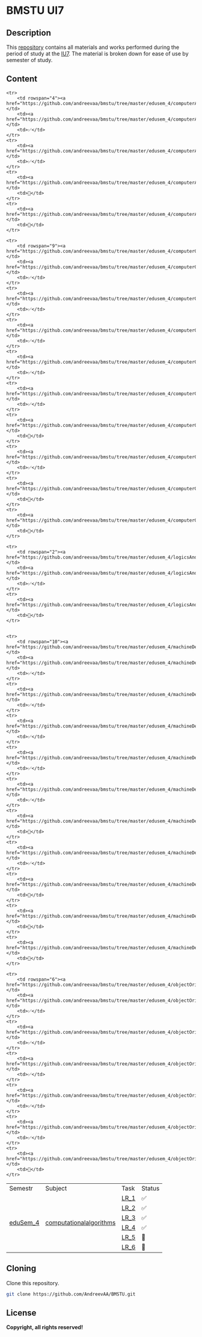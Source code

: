 # BMSTU UI7
## Description
This [repository](https://github.com/AndreevAA/BMSTU) contains all materials and works performed during the period of study at the [IU7](http://iu7.bmstu.ru/). The material is broken down for ease of use by semester of study.
## Content

<table>
    <tr>
        <td>Semestr</td>
        <td>Subject</td>
        <td>Task</td>
        <td>Status</td>
    </tr>
    <tr>
        <td rowspan="50"><a href="https://github.com/andreevaa/bmstu/tree/master/edusem_4/">eduSem_4</a></td>
        <td rowspan="6"><a href="https://github.com/andreevaa/bmstu/tree/master/edusem_4/computationalalgorithms">computationalalgorithms</a></td>
        <td><a href="https://github.com/andreevaa/bmstu/tree/master/edusem_4/computationalalgorithms/LR_1">LR_1</a></td>
        <td>✅</td>
    </tr>
    <tr>
        <td><a href="https://github.com/andreevaa/bmstu/tree/master/edusem_4/computationalalgorithms/LR_2">LR_2</a></td>
        <td>✅</td>
    </tr>
    <tr>
        <td><a href="https://github.com/andreevaa/bmstu/tree/master/edusem_4/computationalalgorithms/LR_3">LR_3</a></td>
        <td>✅</td>
    </tr>
    <tr>
        <td><a href="https://github.com/andreevaa/bmstu/tree/master/edusem_4/computationalalgorithms/LR_4">LR_4</a></td>
        <td>✅</td>
    </tr>
    <tr>
        <td><a href="https://github.com/andreevaa/bmstu/tree/master/edusem_4/computationalalgorithms/LR_5">LR_5</a></td>
        <td>🔄</td>
    </tr>
    <tr>
        <td><a href="https://github.com/andreevaa/bmstu/tree/master/edusem_4/computationalalgorithms/LR_6">LR_6</a></td>
        <td>🔄</td>
    </tr>

    <tr>
        <td rowspan="4"><a href="https://github.com/andreevaa/bmstu/tree/master/edusem_4/computerArchitecture">computerArchitecture</a></td>
        <td><a href="https://github.com/andreevaa/bmstu/tree/master/edusem_4/computerArchitecture/LR_1">LR_1</a></td>
        <td>✅</td>
    </tr>
    <tr>
        <td><a href="https://github.com/andreevaa/bmstu/tree/master/edusem_4/computerArchitecture/LR_2">LR_2</a></td>
        <td>✅</td>
    </tr>
    <tr>
        <td><a href="https://github.com/andreevaa/bmstu/tree/master/edusem_4/computerArchitecture/LR_3">LR_3</a></td>
        <td>🔄</td>
    </tr>
    <tr>
        <td><a href="https://github.com/andreevaa/bmstu/tree/master/edusem_4/computerArchitecture/LR_4">LR_4</a></td>
        <td>🔄</td>
    </tr>

    <tr>
        <td rowspan="9"><a href="https://github.com/andreevaa/bmstu/tree/master/edusem_4/computerGraphics">computerGraphics</a></td>
        <td><a href="https://github.com/andreevaa/bmstu/tree/master/edusem_4/computerGraphics/LR_1">LR_1</a></td>
        <td>✅</td>
    </tr>
    <tr>
        <td><a href="https://github.com/andreevaa/bmstu/tree/master/edusem_4/computerGraphics/LR_2">LR_2</a></td>
        <td>✅</td>
    </tr>
    <tr>
        <td><a href="https://github.com/andreevaa/bmstu/tree/master/edusem_4/computerGraphics/LR_3">LR_3</a></td>
        <td>✅</td>
    </tr>
    <tr>
        <td><a href="https://github.com/andreevaa/bmstu/tree/master/edusem_4/computerGraphics/LR_4">LR_4</a></td>
        <td>✅</td>
    </tr>
    <tr>
        <td><a href="https://github.com/andreevaa/bmstu/tree/master/edusem_4/computerGraphics/LR_5">LR_5</a></td>
        <td>✅</td>
    </tr>
    <tr>
        <td><a href="https://github.com/andreevaa/bmstu/tree/master/edusem_4/computerGraphics/LR_6">LR_6</a></td>
        <td>🔄</td>
    </tr>
    <tr>
        <td><a href="https://github.com/andreevaa/bmstu/tree/master/edusem_4/computerGraphics/LR_7">LR_7</a></td>
        <td>✅</td>
    </tr>
    <tr>
        <td><a href="https://github.com/andreevaa/bmstu/tree/master/edusem_4/computerGraphics/LR_8">LR_8</a></td>
        <td>🔄</td>
    </tr>
    <tr>
        <td><a href="https://github.com/andreevaa/bmstu/tree/master/edusem_4/computerGraphics/LR_9">LR_9</a></td>
        <td>🔄</td>
    </tr>

    <tr>
        <td rowspan="2"><a href="https://github.com/andreevaa/bmstu/tree/master/edusem_4/logicsAndTheoryOfAlgorithms">logicsAndTheoryOfAlgorithms</a></td>
        <td><a href="https://github.com/andreevaa/bmstu/tree/master/edusem_4/logicsAndTheoryOfAlgorithms/DZ1">LR_1</a></td>
        <td>✅</td>
    </tr>
    <tr>
        <td><a href="https://github.com/andreevaa/bmstu/tree/master/edusem_4/logicsAndTheoryOfAlgorithms/DZ2">LR_2</a></td>
        <td>🔄</td>
    </tr>

    
    <tr>
        <td rowspan="10"><a href="https://github.com/andreevaa/bmstu/tree/master/edusem_4/machineDependentProgrammingLanguages">machineDependentProgrammingLanguages</a></td>
        <td><a href="https://github.com/andreevaa/bmstu/tree/master/edusem_4/machineDependentProgrammingLanguages/LR_1">LR_1</a></td>
        <td>✅</td>
    </tr>
    <tr>
        <td><a href="https://github.com/andreevaa/bmstu/tree/master/edusem_4/machineDependentProgrammingLanguages/LR_2">LR_2</a></td>
        <td>✅</td>
    </tr>
    <tr>
        <td><a href="https://github.com/andreevaa/bmstu/tree/master/edusem_4/machineDependentProgrammingLanguages/LR_3">LR_3</a></td>
        <td>✅</td>
    </tr>
    <tr>
        <td><a href="https://github.com/andreevaa/bmstu/tree/master/edusem_4/machineDependentProgrammingLanguages/LR_4">LR_4</a></td>
        <td>✅</td>
    </tr>
    <tr>
        <td><a href="https://github.com/andreevaa/bmstu/tree/master/edusem_4/machineDependentProgrammingLanguages/LR_5">LR_5</a></td>
        <td>✅</td>
    </tr>
    <tr>
        <td><a href="https://github.com/andreevaa/bmstu/tree/master/edusem_4/machineDependentProgrammingLanguages/LR_6">LR_6</a></td>
        <td>🔄</td>
    </tr>
    <tr>
        <td><a href="https://github.com/andreevaa/bmstu/tree/master/edusem_4/machineDependentProgrammingLanguages/LR_7">LR_7</a></td>
        <td>✅</td>
    </tr>
    <tr>
        <td><a href="https://github.com/andreevaa/bmstu/tree/master/edusem_4/machineDependentProgrammingLanguages/LR_8">LR_8</a></td>
        <td>🔄</td>
    </tr>
    <tr>
        <td><a href="https://github.com/andreevaa/bmstu/tree/master/edusem_4/machineDependentProgrammingLanguages/LR_9">LR_9</a></td>
        <td>🔄</td>
    </tr>
    <tr>
        <td><a href="https://github.com/andreevaa/bmstu/tree/master/edusem_4/machineDependentProgrammingLanguages/LR_10">LR_10</a></td>
        <td>🔄</td>
    </tr>

    <tr>
        <td rowspan="6"><a href="https://github.com/andreevaa/bmstu/tree/master/edusem_4/objectOrientedProgramming">objectOrientedProgramming</a></td>
        <td><a href="https://github.com/andreevaa/bmstu/tree/master/edusem_4/objectOrientedProgramming/LR_1">LR_1</a></td>
        <td>✅</td>
    </tr>
    <tr>
        <td><a href="https://github.com/andreevaa/bmstu/tree/master/edusem_4/objectOrientedProgramming/LR_2">LR_2</a></td>
        <td>✅</td>
    </tr>
    <tr>
        <td><a href="https://github.com/andreevaa/bmstu/tree/master/edusem_4/objectOrientedProgramming/LR_3">LR_3</a></td>
        <td>✅</td>
    </tr>
    <tr>
        <td><a href="https://github.com/andreevaa/bmstu/tree/master/edusem_4/objectOrientedProgramming/LR_4">LR_4</a></td>
        <td>✅</td>
    </tr>
    <tr>
        <td><a href="https://github.com/andreevaa/bmstu/tree/master/edusem_4/objectOrientedProgramming/LR_5">LR_5</a></td>
        <td>✅</td>
    </tr>
    <tr>
        <td><a href="https://github.com/andreevaa/bmstu/tree/master/edusem_4/objectOrientedProgramming/LR_6">Exam</a></td>
        <td>🔄</td>
    </tr>
    
</table>

## Cloning
Clone this repository.

```sh
git clone https://github.com/AndreevAA/BMSTU.git
```
## License
**Copyright, all rights reserved!**

